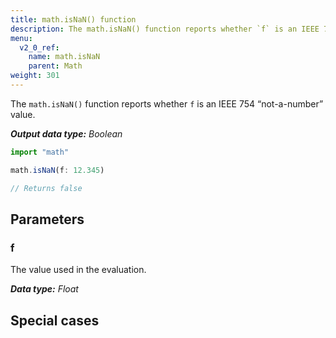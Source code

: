 ```yaml
---
title: math.isNaN() function
description: The math.isNaN() function reports whether `f` is an IEEE 754 “not-a-number” value.
menu:
  v2_0_ref:
    name: math.isNaN
    parent: Math
weight: 301
---
```


The `math.isNaN()` function reports whether `f` is an IEEE 754 “not-a-number” value.

_**Output data type:** Boolean_

```js
import "math"

math.isNaN(f: 12.345)

// Returns false
```

## Parameters

### f
The value used in the evaluation.

_**Data type:** Float_

## Special cases
```js

```
